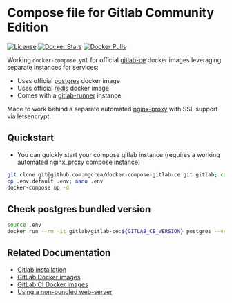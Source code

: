 # Compose file for Gitlab Community Edition

[![License](https://img.shields.io/github/license/mgcrea/docker-compose-gitlab-ce.svg?style=flat)](https://tldrlegal.com/license/mit-license)
[![Docker Stars](https://img.shields.io/docker/stars/gitlab/gitlab-ce.svg)](https://registry.hub.docker.com/u/gitlab/gitlab-ce/)
[![Docker Pulls](https://img.shields.io/docker/pulls/gitlab/gitlab-ce.svg)](https://registry.hub.docker.com/u/gitlab/gitlab-ce/)

Working `docker-compose.yml` for official [gitlab-ce](https://hub.docker.com/r/gitlab/gitlab-ce) docker images leveraging separate instances for services:

- Uses official [postgres](https://hub.docker.com/_/postgres/) docker image
- Uses official [redis](https://hub.docker.com/_/redis/) docker image
- Comes with a [gitlab-runner](https://hub.docker.com/gitlab/gitlab-runner/) instance

Made to work behind a separate automated [nginx-proxy](https://github.com/jwilder/nginx-proxy) with SSL support via letsencrypt.


## Quickstart

- You can quickly start your compose gitlab instance (requires a working automated nginx_proxy compose instance)

```bash
git clone git@github.com:mgcrea/docker-compose-gitlab-ce.git gitlab; cd $_
cp .env.default .env; nano .env
docker-compose up -d
```


## Check postgres bundled version

```bash
source .env
docker run --rm -it gitlab/gitlab-ce:${GITLAB_CE_VERSION} postgres --version
```


## Related Documentation

- [Gitlab installation](https://docs.gitlab.com/ce/install/docker.html)
- [GitLab Docker images](https://docs.gitlab.com/omnibus/docker/)
- [GitLab CI Docker images](https://docs.gitlab.com/ce/ci/docker/using_docker_images.html)
- [Using a non-bundled web-server](https://docs.gitlab.com/omnibus/settings/nginx.html#using-a-non-bundled-web-server)
